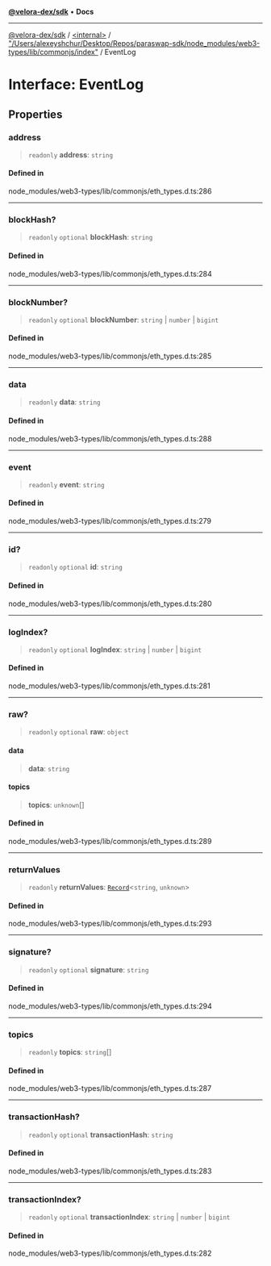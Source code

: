 [**@velora-dex/sdk**](../../../../README.md) • **Docs**

***

[@velora-dex/sdk](../../../../globals.md) / [\<internal\>](../../../README.md) / ["/Users/alexeyshchur/Desktop/Repos/paraswap-sdk/node\_modules/web3-types/lib/commonjs/index"](../README.md) / EventLog

# Interface: EventLog

## Properties

### address

> `readonly` **address**: `string`

#### Defined in

node\_modules/web3-types/lib/commonjs/eth\_types.d.ts:286

***

### blockHash?

> `readonly` `optional` **blockHash**: `string`

#### Defined in

node\_modules/web3-types/lib/commonjs/eth\_types.d.ts:284

***

### blockNumber?

> `readonly` `optional` **blockNumber**: `string` \| `number` \| `bigint`

#### Defined in

node\_modules/web3-types/lib/commonjs/eth\_types.d.ts:285

***

### data

> `readonly` **data**: `string`

#### Defined in

node\_modules/web3-types/lib/commonjs/eth\_types.d.ts:288

***

### event

> `readonly` **event**: `string`

#### Defined in

node\_modules/web3-types/lib/commonjs/eth\_types.d.ts:279

***

### id?

> `readonly` `optional` **id**: `string`

#### Defined in

node\_modules/web3-types/lib/commonjs/eth\_types.d.ts:280

***

### logIndex?

> `readonly` `optional` **logIndex**: `string` \| `number` \| `bigint`

#### Defined in

node\_modules/web3-types/lib/commonjs/eth\_types.d.ts:281

***

### raw?

> `readonly` `optional` **raw**: `object`

#### data

> **data**: `string`

#### topics

> **topics**: `unknown`[]

#### Defined in

node\_modules/web3-types/lib/commonjs/eth\_types.d.ts:289

***

### returnValues

> `readonly` **returnValues**: [`Record`](../../../type-aliases/Record.md)\<`string`, `unknown`\>

#### Defined in

node\_modules/web3-types/lib/commonjs/eth\_types.d.ts:293

***

### signature?

> `readonly` `optional` **signature**: `string`

#### Defined in

node\_modules/web3-types/lib/commonjs/eth\_types.d.ts:294

***

### topics

> `readonly` **topics**: `string`[]

#### Defined in

node\_modules/web3-types/lib/commonjs/eth\_types.d.ts:287

***

### transactionHash?

> `readonly` `optional` **transactionHash**: `string`

#### Defined in

node\_modules/web3-types/lib/commonjs/eth\_types.d.ts:283

***

### transactionIndex?

> `readonly` `optional` **transactionIndex**: `string` \| `number` \| `bigint`

#### Defined in

node\_modules/web3-types/lib/commonjs/eth\_types.d.ts:282
